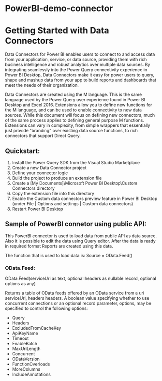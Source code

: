 # PowerBI-demo-connector

# Getting Started with Data Connectors

Data Connectors for Power BI enables users to connect to and access data from your application, service, or data source, providing them with rich business intelligence and robust analytics over multiple data sources. By integrating seamlessly into the Power Query connectivity experience in Power BI Desktop, Data Connectors make it easy for power users to query, shape and mashup data from your app to build reports and dashboards that meet the needs of their organization.

Data Connectors are created using the M language. This is the same language used by the Power Query user experience found in Power BI Desktop and Excel 2016. Extensions allow you to define new functions for the M language, and can be used to enable connectivity to new data sources. While this document will focus on defining new connectors, much of the same process applies to defining general purpose M functions. Extensions can vary in complexity, from simple wrappers that essentially just provide "branding" over existing data source functions, to rich connectors that support Direct Query.

## Quickstart:
1. Install the Power Query SDK from the Visual Studio Marketplace
2. Create a new Data Connector project
3. Define your connector logic
4. Build the project to produce an extension file
5. Create a [My Documents]\Microsoft Power BI Desktop\Custom Connectors directory
6. Copy the extension file into this directory
7. Enable the Custom data connectors preview feature in Power BI Desktop (under File | Options and settings | Custom data connectors)
8. Restart Power BI Desktop

## Sample of PowerBI connetor using public API:
This PowerBI connector is used to load data from public API as data source. Also it is possible to edit the data using Query editor. After the data is ready in required format Reports are created using this data. 

The function that is used to load data is:
Source = OData.Feed(<URL that points to OData data source>)   

### OData.Feed:

OData.Feed(serviceUri as text, optional headers as nullable record, optional options as any)

Returns a table of OData feeds offered by an OData service from a uri serviceUri, headers headers. A boolean value specifying whether to use concurrent connections or an optional record parameter, options, may be specified to control the following options:
* Query
* Headers
* ExcludedFromCacheKey
* ApiKeyName
* Timeout 
* EnableBatch 
* MaxUriLength 
* Concurrent 
* ODataVersion 
* FunctionOverloads 
* MoreColumns 
* IncludeAnnotations 